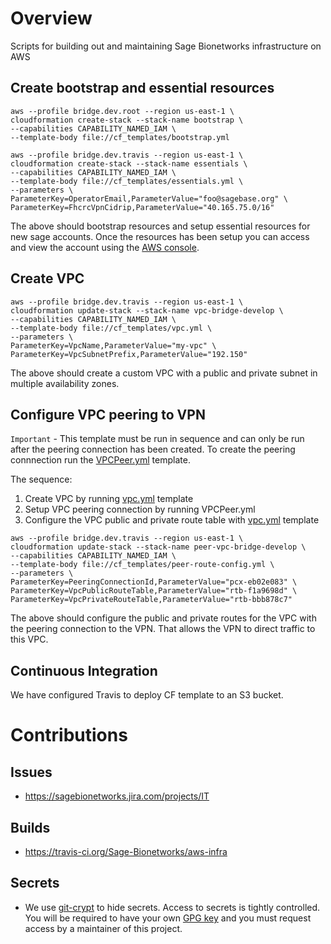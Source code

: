# Overview
Scripts for building out and maintaining Sage Bionetworks
infrastructure on AWS

## Create bootstrap and essential resources

```
aws --profile bridge.dev.root --region us-east-1 \
cloudformation create-stack --stack-name bootstrap \
--capabilities CAPABILITY_NAMED_IAM \
--template-body file://cf_templates/bootstrap.yml

aws --profile bridge.dev.travis --region us-east-1 \
cloudformation create-stack --stack-name essentials \
--capabilities CAPABILITY_NAMED_IAM \
--template-body file://cf_templates/essentials.yml \
--parameters \
ParameterKey=OperatorEmail,ParameterValue="foo@sagebase.org" \
ParameterKey=FhcrcVpnCidrip,ParameterValue="40.165.75.0/16"
```

The above should bootstrap resources and setup essential resources for new sage
accounts.  Once the resources has been setup you can access and view the account
using the [AWS console](https://AWS-account-ID-or-alias.signin.aws.amazon.com/console).

## Create VPC

```
aws --profile bridge.dev.travis --region us-east-1 \
cloudformation update-stack --stack-name vpc-bridge-develop \
--capabilities CAPABILITY_NAMED_IAM \
--template-body file://cf_templates/vpc.yml \
--parameters \
ParameterKey=VpcName,ParameterValue="my-vpc" \
ParameterKey=VpcSubnetPrefix,ParameterValue="192.150"
```

The above should create a custom VPC with a public and private subnet in
multiple availability zones.

## Configure VPC peering to VPN

`Important` - This template must be run in sequence and can only be run after
the peering connection has been created.  To create the peering connnection run the
[VPCPeer.yml](https://github.com/Sage-Bionetworks/admincentral-infra/blob/master/cf_templates/VPCPeer.yml)
template.

The sequence:
1. Create VPC by running [vpc.yml](./vpc.yml) template
2. Setup VPC peering connection by running VPCPeer.yml
3. Configure the VPC public and private route table with [vpc.yml](./vpc.yml) template

```
aws --profile bridge.dev.travis --region us-east-1 \
cloudformation update-stack --stack-name peer-vpc-bridge-develop \
--capabilities CAPABILITY_NAMED_IAM \
--template-body file://cf_templates/peer-route-config.yml \
--parameters \
ParameterKey=PeeringConnectionId,ParameterValue="pcx-eb02e083" \
ParameterKey=VpcPublicRouteTable,ParameterValue="rtb-f1a9698d" \
ParameterKey=VpcPrivateRouteTable,ParameterValue="rtb-bbb878c7"
```

The above should configure the public and private routes for the VPC with
the peering connection to the VPN.  That allows the VPN to direct traffic
to this VPC.


## Continuous Integration
We have configured Travis to deploy CF template to an S3 bucket.


# Contributions

## Issues
* https://sagebionetworks.jira.com/projects/IT

## Builds
* https://travis-ci.org/Sage-Bionetworks/aws-infra

## Secrets
* We use [git-crypt](https://github.com/AGWA/git-crypt) to hide secrets.
  Access to secrets is tightly controlled.  You will be required to have
  your own [GPG key](https://help.github.com/articles/generating-a-new-gpg-key)
  and you must request access by a maintainer of this project.

